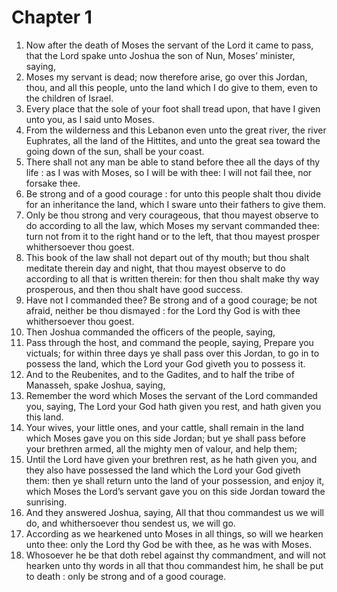 # Chapter 1

1. Now after the death of Moses the servant of the Lord it came to pass, that the Lord spake unto Joshua the son of Nun, Moses’ minister, saying,
2. Moses my servant is dead; now therefore arise, go over this Jordan, thou, and all this people, unto the land which I do give to them, even to the children of Israel.
3. Every place that the sole of your foot shall tread upon, that have I given unto you, as I said unto Moses.
4. From the wilderness and this Lebanon even unto the great river, the river Euphrates, all the land of the Hittites, and unto the great sea toward the going down of the sun, shall be your coast.
5. There shall not any man be able to stand before thee all the days of thy life : as I was with Moses, so I will be with thee: I will not fail thee, nor forsake thee.
6. Be strong and of a good courage : for unto this people shalt thou divide for an inheritance the land, which I sware unto their fathers to give them.
7. Only be thou strong and very courageous, that thou mayest observe to do according to all the law, which Moses my servant commanded thee: turn not from it to the right hand or to the left, that thou mayest prosper whithersoever thou goest.
8. This book of the law shall not depart out of thy mouth; but thou shalt meditate therein day and night, that thou mayest observe to do according to all that is written therein: for then thou shalt make thy way prosperous, and then thou shalt have good success.
9. Have not I commanded thee? Be strong and of a good courage; be not afraid, neither be thou dismayed : for the Lord thy God is with thee whithersoever thou goest.
10. Then Joshua commanded the officers of the people, saying,
11. Pass through the host, and command the people, saying, Prepare you victuals; for within three days ye shall pass over this Jordan, to go in to possess the land, which the Lord your God giveth you to possess it.
12. And to the Reubenites, and to the Gadites, and to half the tribe of Manasseh, spake Joshua, saying,
13. Remember the word which Moses the servant of the Lord commanded you, saying, The Lord your God hath given you rest, and hath given you this land.
14. Your wives, your little ones, and your cattle, shall remain in the land which Moses gave you on this side Jordan; but ye shall pass before your brethren armed, all the mighty men of valour, and help them;
15. Until the Lord have given your brethren rest, as he hath given you, and they also have possessed the land which the Lord your God giveth them: then ye shall return unto the land of your possession, and enjoy it, which Moses the Lord’s servant gave you on this side Jordan toward the sunrising.
16. And they answered Joshua, saying, All that thou commandest us we will do, and whithersoever thou sendest us, we will go.
17. According as we hearkened unto Moses in all things, so will we hearken unto thee: only the Lord thy God be with thee, as he was with Moses.
18. Whosoever he be that doth rebel against thy commandment, and will not hearken unto thy words in all that thou commandest him, he shall be put to death : only be strong and of a good courage.


